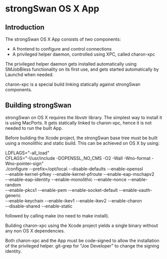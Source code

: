 # strongSwan OS X App #

## Introduction ##

The strongSwan OS X App consists of two components:

* A frontend to configure and control connections
* A privileged helper daemon, controlled using XPC, called charon-xpc

The privileged helper daemon gets installed automatically using SMJobBless
functionality on its first use, and gets started automatically by Launchd when
needed.

charon-xpc is a special build linking statically against strongSwan components.

## Building strongSwan ##

strongSwan on OS X requires the libvstr library. The simplest way to install
it is using MacPorts. It gets statically linked to charon-xpc, hence it is not
needed to run the built App.

Before building the Xcode project, the strongSwan base tree must be built using
a monolithic and static build. This can be achieved on OS X by using:

LDFLAGS="-all_load" \
CFLAGS="-I/usr/include -DOPENSSL_NO_CMS -O2 -Wall -Wno-format -Wno-pointer-sign" \
./configure --prefix=/opt/local --disable-defaults --enable-openssl \
  --enable-kernel-pfkey --enable-kernel-pfroute --enable-eap-mschapv2 \
  --enable-eap-identity --enable-monolithic --enable-nonce --enable-random \
  --enable-pkcs1 --enable-pem --enable-socket-default --enable-xauth-generic \
  --enable-keychain --enable-ikev1 --enable-ikev2 --enable-charon \
  --disable-shared --enable-static

followed by calling make (no need to make install).

Building charon-xpc using the Xcode project yields a single binary without
any non OS X dependencies.

Both charon-xpc and the App must be code-signed to allow the installation of
the privileged helper. git-grep for "Joe Developer" to change the signing
identity.